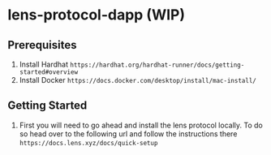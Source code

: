 # lens-protocol-dapp (WIP)

## Prerequisites
1. Install Hardhat `https://hardhat.org/hardhat-runner/docs/getting-started#overview`
2. Install Docker `https://docs.docker.com/desktop/install/mac-install/`
## Getting Started
1. First you will need to go ahead and install the lens protocol locally. To do so head over to the following url and follow the instructions there `https://docs.lens.xyz/docs/quick-setup`